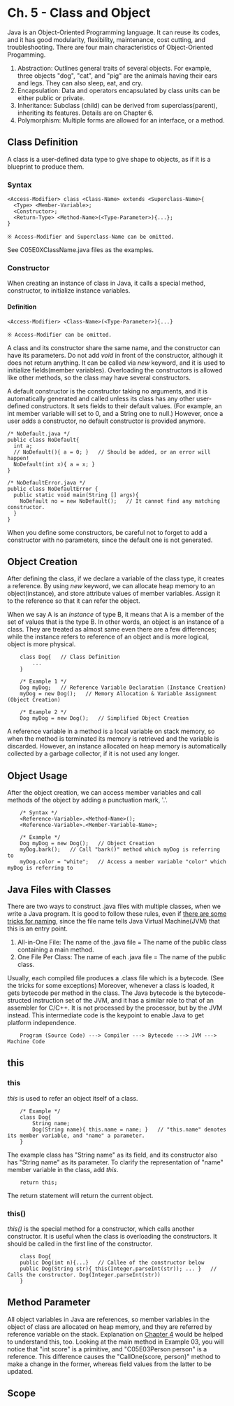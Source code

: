 # Ch. 5 - Class and Object
Java is an Object-Oriented Programming language. It can reuse its codes, and it has good modularity, flexibility, maintenance, cost cutting, and troubleshooting. There are four main characteristics of Object-Oriented Progamming.
1. Abstraction: Outlines general traits of several objects. For example, three objects "dog", "cat", and "pig" are the animals having their ears and legs. They can also sleep, eat, and cry.
2. Encapsulation: Data and operators encapsulated by class units can be either public or private.
3. Inheritance: Subclass (child) can be derived from superclass(parent), inheriting its features. Details are on Chapter 6.
4. Polymorphism: Multiple forms are allowed for an interface, or a method.

## Class Definition
A class is a user-defined data type to give shape to objects, as if it is a blueprint to produce them.
### Syntax
    <Access-Modifier> class <Class-Name> extends <Superclass-Name>{
      <Type> <Member-Variable>;
      <Constructor>;
      <Return-Type> <Method-Name>(<Type-Parameter>){...};
    }    
    
    ※ Access-Modifier and Superclass-Name can be omitted.
    
See C05E0XClassName.java files as the examples.
### Constructor
When creating an instance of class in Java, it calls a special method, constructor, to initialize instance variables.
#### Definition
    <Access-Modifier> <Class-Name>(<Type-Parameter>){...}
    
    ※ Access-Modifier can be omitted.
A class and its constructor share the same name, and the constructor can have its parameters. Do not add *void* in front of the constructor, although it does not return anything. It can be called via *new* keyword, and it is used to initialize fields(member variables). Overloading the constructors is allowed like other methods, so the class may have several constructors.

A default constructor is the constructor taking no arguments, and it is automatically generated and called unless its class has any other user-defined constructors. It sets fields to their default values. (For example, an int member variable will set to 0, and a String one to null.) However, once a user adds a constructor, no default constructor is provided anymore.

    /* NoDefault.java */
    public class NoDefault{
      int a;
      // NoDefault(){ a = 0; }   // Should be added, or an error will happen!
      NoDefault(int x){ a = x; }
    }
    
    /* NoDefaultError.java */
    public class NoDefaultError {
      public static void main(String [] args){
        NoDefault no = new NoDefault();   // It cannot find any matching constructor.
      }
    }
When you define some constructors, be careful not to forget to add a constructor with no parameters, since the default one is not generated.

## Object Creation
After defining the class, if we declare a variable of the class type, it creates a reference. By using *new* keyword, we can allocate heap memory to an object(instance), and store attribute values of member variables. Assign it to the reference so that it can refer the object.

When we say A is an *instance* of type B, it means that A is a member of the set of values that is the type B. In other words, an object is an instance of a class. They are treated as almost same even there are a few differences; while the instance refers to reference of an object and is more logical, object is more physical.

        class Dog{   // Class Definition
            ...
        }
        
        /* Example 1 */
        Dog myDog;   // Reference Variable Declaration (Instance Creation)
        myDog = new Dog();   // Memory Allocation & Variable Assignment (Object Creation)
        
        /* Example 2 */
        Dog myDog = new Dog();   // Simplified Object Creation
A reference variable in a method is a local variable on stack memory, so when the method is terminated its memory is retrieved and the variable is discarded. However, an instance allocated on heap memory is automatically collected by a garbage collector, if it is not used any longer.

## Object Usage
After the object creation, we can access member variables and call methods of the object by adding a punctuation mark, '.'.

        /* Syntax */
        <Reference-Variable>.<Method-Name>();
        <Reference-Variable>.<Member-Variable-Name>;
        
        /* Example */
        Dog myDog = new Dog();   // Object Creation
        myDog.bark();   // Call "bark()" method which myDog is referring to
        myDog.color = "white";   // Access a member variable "color" which myDog is referring to
        
## Java Files with Classes
There are two ways to construct .java files with multiple classes, when we write a Java program. It is good to follow these rules, even if [there are some tricks for naming](https://www.geeksforgeeks.org/myth-file-name-class-name-java/), since the file name tells Java Virtual Machine(JVM) that this is an entry point. 
1. All-in-One File: The name of the .java file = The name of the public class containing a main method.
2. One File Per Class: The name of each .java file = The name of the public class.

Usually, each compiled file produces a .class file which is a bytecode. (See the tricks for some exceptions) Moreover, whenever a class is loaded, it gets bytecode per method in the class. The Java bytecode is the bytecode-structed instruction set of the JVM, and it has a similar role to that of an assembler for C/C++. It is not processed by the processor, but by the JVM instead. This intermediate code is the keypoint to enable Java to get platform independence.
        
        Program (Source Code) ---> Compiler ---> Bytecode ---> JVM ---> Machine Code
        
## this
### this
*this* is used to refer an object itself of a class.

        /* Example */
        class Dog{
            String name;
            Dog(String name){ this.name = name; }   // "this.name" denotes its member variable, and "name" a parameter.
        }
The example class has "String name" as its field, and its constructor also has "String name" as its parameter. To clarify the representation of "name" member variable in the class, add *this*.

        return this;
The return statement will return the current object.

### this()
*this()* is the special method for a constructor, which calls another constructor. It is useful when the class is overloading the constructors. It should be called in the first line of the constructor.

        class Dog{
        public Dog(int n){...}   // Callee of the constructor below
        public Dog(String str){ this(Integer.parseInt(str)); ... }   // Calls the constructor. Dog(Integer.parseInt(str))
        }
## Method Parameter
All object variables in Java are references, so member variables in the object of class are allocated on heap memory, and they are referred by reference variable on the stack. Explanation on [Chapter 4](https://github.com/reruo321/Java_Practice/tree/main/Chapter-04#parameter-passing) would be helped to understand this, too. Looking at the main method in Example 03, you will notice that "int score" is a primitive, and "C05E03Person person" is a reference. This difference causes the "CallOne(score, person)" method to make a change in the former, whereas field values from the latter to be updated.
## Scope
